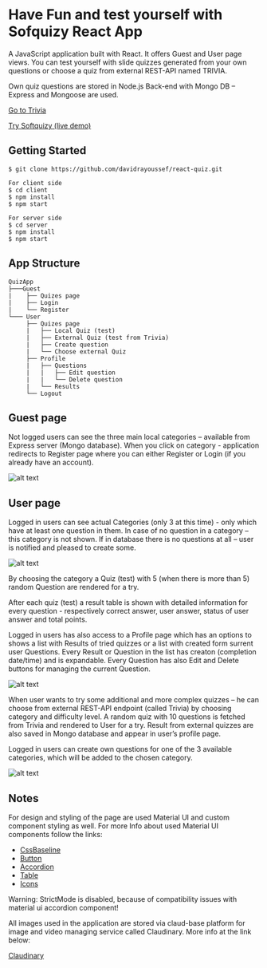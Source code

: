 # Have Fun and test yourself with Sofquizy React App

A JavaScript application built with React. It offers Guest and User page views. You can test yourself with slide quizzes generated from your own questions or choose a quiz from external REST-API named TRIVIA.

Own quiz questions are stored in Node.js Back-end with Mongo DB – Express and Mongoose are used.

[Go to Trivia](https://opentdb.com/)

[Try Softquizy (live demo)](http://davidra.co/react-quiz/)

Getting Started
---------------

```shell
$ git clone https://github.com/davidrayoussef/react-quiz.git

For client side
$ cd client
$ npm install
$ npm start

For server side
$ cd server
$ npm install
$ npm start

```

App Structure
-------------

```
QuizApp
├───Guest
|    ├── Quizes page
|    ├── Login
|    └── Register
└─── User
     ├── Quizes page
     |   ├── Local Quiz (test)
     |   ├── External Quiz (test from Trivia)
     |   ├── Create question
     |   └── Choose external Quiz
     ├── Profile
     |   ├── Questions
     |   |   ├── Edit question
     |   |   └── Delete question
     |   └── Results
     └── Logout
```

Guest page
----------

Not logged users can see the three main local categories – available from Express server (Mongo database). When you click on category - application redirects to Register page where you can either Register or Login (if you already have an account).


![alt text](https://res.cloudinary.com/softquizy/image/upload/c_scale,w_600/v1618060032/GuestPage_ppysym.png)


User page
---------

Logged in users can see actual Categories (only 3 at this time) - only which have at least one question in them. In case of no question in a category – this category is not shown. If in database there is no questions at all – user is notified and pleased to create some. 


![alt text](https://res.cloudinary.com/softquizy/image/upload/c_scale,w_600/v1618059650/UserPage_fgvedj.png)


By choosing the category a Quiz (test) with 5 (when there is more than 5) random Question are rendered for a try.

After each quiz (test) a result table is shown with detailed information for every question - respectively correct answer, user answer, status of user answer and total points.

Logged in users has also access to a Profile page which has an options to shows a list with Results of tried quizzes or a list with created form surrent user Questions. Every Result or Question in the list has creaton (completion date/time) and is expandable. Every Question has also Edit and Delete buttons for managing the current Question.


![alt text](https://res.cloudinary.com/softquizy/image/upload/c_scale,w_600/v1618059654/ProfilePage_cejqo5.png)


When user wants to try some additional and more complex quizzes – he can choose from external REST-API endpoint (called Trivia) by choosing category and difficulty level. A random quiz with 10 questions is fetched from Trivia and rendered to User for a try. Result from external quizzes are also saved in Mongo database and appear in user’s profile page.

Logged in users can create own questions for one of the 3 available categories, which will be added to the chosen category. 


![alt text](https://res.cloudinary.com/softquizy/image/upload/c_scale,w_600/v1618059659/CreatePage_t8hkzt.png)



Notes
---------

For design and styling of the page are used Material UI and custom component styling as well. 
For more Info about used Material UI components follow the links:
     
* [CssBaseline](https://material-ui.com/components/css-baseline/)
* [Button](https://material-ui.com/components/buttons/)
* [Accordion](https://material-ui.com/components/accordion/)
* [Table](https://material-ui.com/components/tables/)
* [Icons](https://material-ui.com/components/material-icons/)

Warning: StrictMode is disabled, because of compatibility issues with material ui accordion component!

All images used in the application are stored via claud-base platform for image and video managing service called Claudinary. More info at the link below:

[Claudinary](https://cloudinary.com/)


